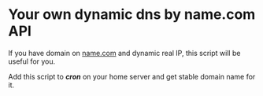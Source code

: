 # Your own dynamic dns by name.com API
If you have domain on [name.com](https://www.name.com/) and dynamic real IP, this script will be useful for you.

Add this script to **_cron_** on your home server and get stable domain name for it.